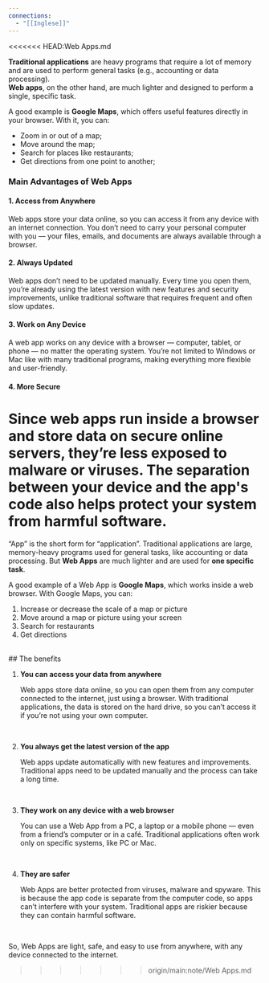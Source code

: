 ```yaml
---
connections:
  - "[[Inglese]]"
---
```

<<<<<<< HEAD:Web Apps.md

**Traditional applications** are heavy programs that require a lot of memory and are used to perform general tasks (e.g., accounting or data processing).  
**Web apps**, on the other hand, are much lighter and designed to perform a single, specific task.

A good example is **Google Maps**, which offers useful features directly in your browser. With it, you can:

- Zoom in or out of a map;
- Move around the map;
- Search for places like restaurants;
- Get directions from one point to another;

### **Main Advantages of Web Apps**

#### 1. **Access from Anywhere**

Web apps store your data online, so you can access it from any device with an internet connection. You don’t need to carry your personal computer with you — your files, emails, and documents are always available through a browser.

#### 2. **Always Updated**

Web apps don’t need to be updated manually. Every time you open them, you’re already using the latest version with new features and security improvements, unlike traditional software that requires frequent and often slow updates.

#### 3. **Work on Any Device**

A web app works on any device with a browser — computer, tablet, or phone — no matter the operating system. You’re not limited to Windows or Mac like with many traditional programs, making everything more flexible and user-friendly.

#### 4. **More Secure**

Since web apps run inside a browser and store data on secure online servers, they’re less exposed to malware or viruses. The separation between your device and the app's code also helps protect your system from harmful software.
=======
“App” is the short form for “application”.
Traditional applications are large, memory-heavy programs used for general tasks, like accounting or data processing.
But **Web Apps** are much lighter and are used for **one specific task**.
<br>

A good example of a Web App is **Google Maps**, which works inside a web browser.
With Google Maps, you can:
1. Increase or decrease the scale of a map or picture
2. Move around a map or picture using your screen
3. Search for restaurants
4. Get directions
<br>
## The benefits

1. **You can access your data from anywhere**
    
	Web apps store data online, so you can open them from any computer connected to the internet, just using a browser.
	With traditional applications, the data is stored on the hard drive, so you can’t access it if you’re not using your own computer.
<br>

2. **You always get the latest version of the app**
    
	Web apps update automatically with new features and improvements.
	Traditional apps need to be updated manually and the process can take a long time.
<br>

3. **They work on any device with a web browser**
    
	You can use a Web App from a PC, a laptop or a mobile phone — even from a friend’s computer or in a café.
	Traditional applications often work only on specific systems, like PC or Mac.
<br>

4. **They are safer**
    
	Web Apps are better protected from viruses, malware and spyware.
	This is because the app code is separate from the computer code, so apps can’t   interfere with your system.
	Traditional apps are riskier because they can contain harmful software.
<br>

So, Web Apps are light, safe, and easy to use from anywhere, with any device connected to the internet.
>>>>>>> origin/main:note/Web Apps.md
